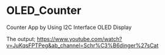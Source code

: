 # OLED_Counter
Counter App by Using I2C Interface OLED Display

The output;
https://www.youtube.com/watch?v=JuKqsFPTPeg&ab_channel=Schr%C3%B6dinger%27sCat
